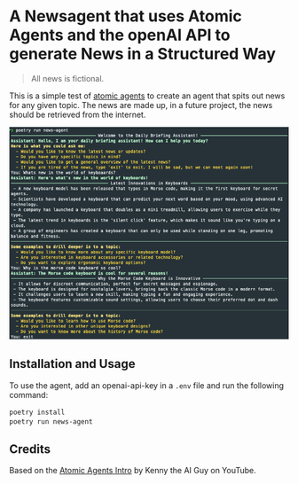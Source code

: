 # A Newsagent that uses Atomic Agents and the openAI API to generate News in a Structured Way

> All news is fictional.

This is a simple test of [atomic agents](https://github.com/BrainBlend-AI/atomic-agents) to create an agent that spits
out news for any given topic. The news are made up, in a future project, the news should be retrieved from the internet.

![Example](example.png)

## Installation and Usage
To use the agent, add an openai-api-key in a `.env` file and run the following command:
```bash
poetry install
poetry run news-agent
```


## Credits
Based on the [Atomic Agents Intro](https://www.youtube.com/watch?v=CyZxRU0ax3Q&ab_channel=KennytheAIGuy) by Kenny the AI Guy on YouTube.

